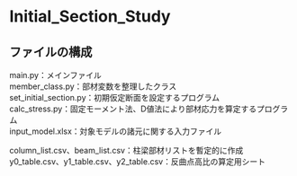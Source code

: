 # Initial_Section_Study


## ファイルの構成  
main.py：メインファイル  
member_class.py：部材変数を整理したクラス  
set_initial_section.py：初期仮定断面を設定するプログラム  
calc_stress.py：固定モーメント法、D値法により部材応力を算定するプログラム  
input_model.xlsx：対象モデルの諸元に関する入力ファイル  

  
column_list.csv、beam_list.csv：柱梁部材リストを暫定的に作成  
y0_table.csv、y1_table.csv、y2_table.csv：反曲点高比の算定用シート  

